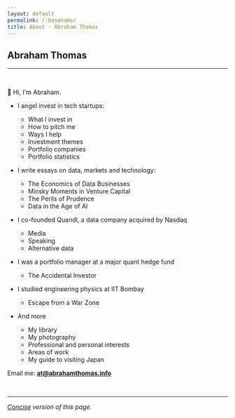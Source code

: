 ```yaml
---
layout: default
permalink: /:basename/
title: About · Abraham Thomas
---
```


## Abraham Thomas

----

<br/>

👋 Hi, I'm Abraham.  

* I angel invest in tech startups:
    * What I invest in
    * How to pitch me  
    * Ways I help
    * Investment themes
    * Portfolio companies
    * Portfolio statistics

* I write essays on data, markets and technology:    
	* The Economics of Data Businesses  
	* Minsky Moments in Venture Capital  
	* The Perils of Prudence  
	* Data in the Age of AI

* I co-founded Quandl, a data company acquired by Nasdaq  
	* Media
	* Speaking
	* Alternative data 

* I was a portfolio manager at a major quant hedge fund  
	* The Accidental Investor

* I studied engineering physics at IIT Bombay  
	* Escape from a War Zone

* And more
	* My library
	* My photography
	* Professional and personal interests
	* Areas of work
	* My guide to visiting Japan
	

Email me: **at@abrahamthomas.info**

<br/>

----

*[Concise](/about) version of this page.*